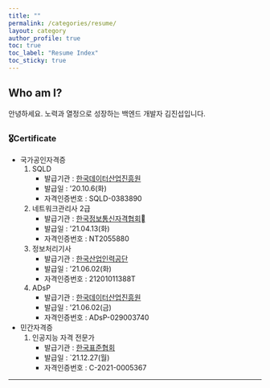 ```yaml
---
title: ""
permalink: /categories/resume/
layout: category
author_profile: true
toc: true
toc_label: "Resume Index"
toc_sticky: true
---
```


## Who am I?
안녕하세요. 노력과 열정으로 성장하는 백엔드 개발자 김진섭입니다.

##

### 🎖Certificate

- 국가공인자격증  
	1. SQLD   
		- 발급기관 : <a href = "https://www.dataq.or.kr/">한국데이터산업진흥원</a>  
		- 발급일 : '20.10.6(화)  
		- 자격인증번호 : SQLD-0383890
	2. 네트워크관리사 2급 
		- 발급기관 : <a href = "https://www.icqa.or.kr/">한국정보통신자격협회</a>  
		- 발급일 :  '21.04.13(화)  
		- 자격인증번호 : NT2055880  
	3. 정보처리기사
		- 발급기관 :  <a href = "http://www.q-net.or.kr/">한국산업인력공단</a>   
		- 발급일 :  '21.06.02(화)  
		- 자격인증번호 : 21201011388T
	4. ADsP
		- 발급기관 :  <a href = "https://www.dataq.or.kr/">한국데이터산업진흥원</a>     
		- 발급일 :  '21.06.02(금)  
		- 자격인증번호 :  ADsP-029003740
- 민간자격증
	1. 인공지능 자격 전문가
		-  발급기관 :  <a href = "https://www.ksa.or.kr/ksa_kr/index.do">한국표준협회</a> 
		-  발급일 : `21.12.27(월)
		-  자격인증번호 : C-2021-0005367
	
---